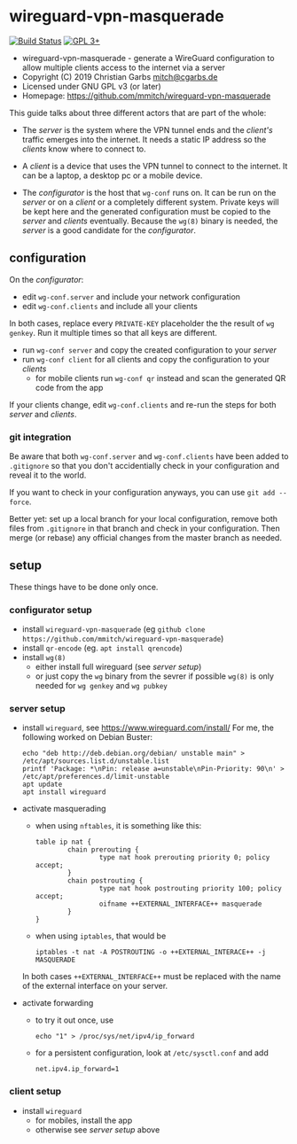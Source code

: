 wireguard-vpn-masquerade
========================

[![Build Status](https://travis-ci.org/mmitch/wireguard-vpn-masquerade.svg?branch=master)](https://travis-ci.org/mmitch/wireguard-vpn-masquerade)
[![GPL 3+](https://img.shields.io/badge/license-GPL%203%2B-blue.svg)](http://www.gnu.org/licenses/gpl-3.0-standalone.html)

* wireguard-vpn-masquerade - generate a WireGuard configuration to allow multiple clients access to the internet via a server
* Copyright (C) 2019  Christian Garbs <mitch@cgarbs.de>
* Licensed under GNU GPL v3 (or later)
* Homepage: https://github.com/mmitch/wireguard-vpn-masquerade


This guide talks about three different actors that are part of the whole:

* The _server_ is the system where the VPN tunnel ends and the
  _client's_ traffic emerges into the internet.  It needs a static IP
  address so the _clients_ know where to connect to.
  
* A _client_ is a device that uses the VPN tunnel to connect to the
  internet.  It can be a laptop, a desktop pc or a mobile device.

* The _configurator_ is the host that `wg-conf` runs on.  It can be
  run on the _server_ or on a _client_ or a completely different
  system.  Private keys will be kept here and the generated
  configuration must be copied to the _server_ and _clients_
  eventually.  Because the `wg(8)` binary is needed, the _server_ is a
  good candidate for the _configurator_.

## configuration

On the _configurator_:

* edit `wg-conf.server` and include your network configuration
* edit `wg-conf.clients` and include all your clients

In both cases, replace every `PRIVATE-KEY` placeholder the the result
of `wg genkey`.  Run it multiple times so that all keys are different.

* run `wg-conf server` and copy the created configuration to your _server_
* run `wg-conf client` for all clients and copy the configuration to
  your _clients_
  * for mobile clients run `wg-conf qr` instead and scan the generated
    QR code from the app

If your clients change, edit `wg-conf.clients` and re-run the steps
for both _server_ and _clients_.

### git integration

Be aware that both `wg-conf.server` and `wg-conf.clients` have been
added to `.gitignore` so that you don't accidentially check in your
configuration and reveal it to the world.

If you want to check in your configuration anyways, you can use `git add --force`.

Better yet: set up a local branch for your local configuration, remove
both files from `.gitignore` in that branch and check in your
configuration.  Then merge (or rebase) any official changes from the
master branch as needed.

## setup

These things have to be done only once.

### configurator setup

* install `wireguard-vpn-masquerade` (eg `github clone
  https://github.com/mmitch/wireguard-vpn-masquerade`)
* install `qr-encode` (eg. `apt install qrencode`)
* install `wg(8)`
  * either install full wireguard (see _server setup_)
  * or just copy the `wg` binary from the sevrer if possible
  `wg(8)` is only needed for `wg genkey` and `wg pubkey`

### server setup

* install `wireguard`, see https://www.wireguard.com/install/
  For me, the following worked on Debian Buster:
  ```shell
  echo "deb http://deb.debian.org/debian/ unstable main" > /etc/apt/sources.list.d/unstable.list
  printf 'Package: *\nPin: release a=unstable\nPin-Priority: 90\n' > /etc/apt/preferences.d/limit-unstable
  apt update
  apt install wireguard
  ```

* activate masquerading
  * when using `nftables`, it is something like this:
    ```
    table ip nat {
            chain prerouting {
                    type nat hook prerouting priority 0; policy accept;
            }
            chain postrouting {
                    type nat hook postrouting priority 100; policy accept;
                    oifname ++EXTERNAL_INTERFACE++ masquerade
            }
    }
    ```
  * when using `iptables`, that would be
    ```shell
    iptables -t nat -A POSTROUTING -o ++EXTERNAL_INTERACE++ -j MASQUERADE
    ```
  In both cases `++EXTERNAL_INTERFACE++` must be replaced with 
  the name of the external interface on your server.

* activate forwarding
  * to try it out once, use
    ```shell
    echo "1" > /proc/sys/net/ipv4/ip_forward
    ```
  * for a persistent configuration, look at `/etc/sysctl.conf` and add
    ```
    net.ipv4.ip_forward=1
    ```

### client setup

* install `wireguard`
  * for mobiles, install the app
  * otherwise see _server setup_ above

